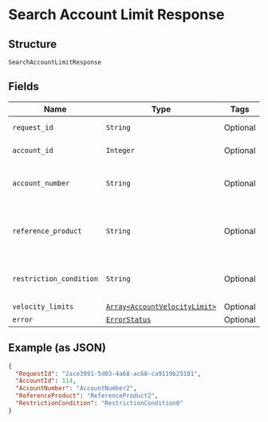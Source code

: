 
# Search Account Limit Response

## Structure

`SearchAccountLimitResponse`

## Fields

| Name | Type | Tags | Description |
|  --- | --- | --- | --- |
| `request_id` | `String` | Optional | Request Id of the API call |
| `account_id` | `Integer` | Optional | Account ID of the customer. |
| `account_number` | `String` | Optional | Account Number<br>Example: GB99215176 |
| `reference_product` | `String` | Optional | 3 digit Shell global fuel product code, if already set up.<br>Example: 021 |
| `restriction_condition` | `String` | Optional | The restriction condition code.<br>Example: DECLINE_ALERT |
| `velocity_limits` | [`Array<AccountVelocityLimit>`](../../doc/models/account-velocity-limit.md) | Optional | - |
| `error` | [`ErrorStatus`](../../doc/models/error-status.md) | Optional | - |

## Example (as JSON)

```json
{
  "RequestId": "2ace3991-5d03-4a68-ac68-ca9119b25101",
  "AccountId": 114,
  "AccountNumber": "AccountNumber2",
  "ReferenceProduct": "ReferenceProduct2",
  "RestrictionCondition": "RestrictionCondition0"
}
```

